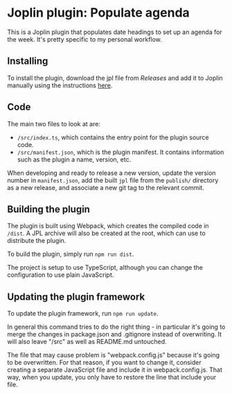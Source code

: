 # Joplin plugin: Populate agenda

This is a Joplin plugin that populates date headings to set up an agenda for the week. It's pretty specific to my personal workflow.

## Installing

To install the plugin, download the jpl file from _Releases_ and add it to Joplin manually using the instructions [here](https://joplinapp.org/plugins/#installing-a-plugin).


## Code

The main two files to look at are:

- `/src/index.ts`, which contains the entry point for the plugin source code.
- `/src/manifest.json`, which is the plugin manifest. It contains information such as the plugin a name, version, etc.

When developing and ready to release a new version, update the version number in `manifest.json`, add the built `jpl` file from the `publish/` directory as a new release, and associate a new git tag to the relevant commit.

## Building the plugin

The plugin is built using Webpack, which creates the compiled code in `/dist`. A JPL archive will also be created at the root, which can use to distribute the plugin.

To build the plugin, simply run `npm run dist`.

The project is setup to use TypeScript, although you can change the configuration to use plain JavaScript.

## Updating the plugin framework

To update the plugin framework, run `npm run update`.

In general this command tries to do the right thing - in particular it's going to merge the changes in package.json and .gitignore instead of overwriting. It will also leave "/src" as well as README.md untouched.

The file that may cause problem is "webpack.config.js" because it's going to be overwritten. For that reason, if you want to change it, consider creating a separate JavaScript file and include it in webpack.config.js. That way, when you update, you only have to restore the line that include your file.
